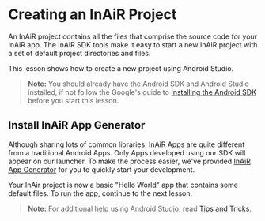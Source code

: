 Creating an InAiR Project
=========================

An InAiR project contains all the files that comprise the source code for your InAiR app. The InAiR SDK tools make it easy to start a new InAiR project with a set of default project directories and files.

This lesson shows how to create a new project using Android Studio.

>**Note:** You should already have the Android SDK and Android Studio installed, if not follow the  Google's guide to [Installing the Android SDK](http://developer.android.com/sdk/installing/index.html) before you start this lesson.


Install InAiR App Generator
---------------------------
Although sharing lots of common libraries, InAiR Apps are quite different from a traditional Android Apps. Only Apps developed using our SDK will appear on our launcher. To make the process easier, we've provided [InAiR App Generator](Airman.md) for you to quickly start your development.




Your InAir project is now a basic "Hello World" app that contains some default files. To run the app, continue to the next lesson.
>**Note:** For additional help using Android Studio, read [Tips and Tricks](http://developer.android.com/sdk/installing/studio-tips.html).
